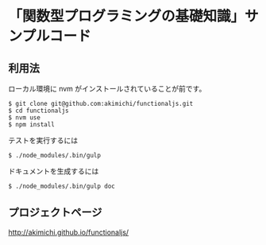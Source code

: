 # 「関数型プログラミングの基礎知識」サンプルコード


## 利用法

ローカル環境に nvm がインストールされていることが前です。

~~~
$ git clone git@github.com:akimichi/functionaljs.git
$ cd functionaljs
$ nvm use
$ npm install
~~~

テストを実行するには

~~~
$ ./node_modules/.bin/gulp 
~~~

ドキュメントを生成するには

~~~
$ ./node_modules/.bin/gulp doc
~~~



## プロジェクトページ


http://akimichi.github.io/functionaljs/

